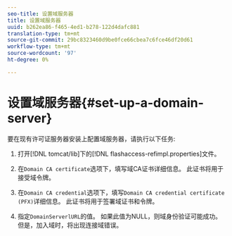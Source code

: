 ```yaml
---
seo-title: 设置域服务器
title: 设置域服务器
uuid: b262ea86-f465-4ed1-b278-122d4dafc881
translation-type: tm+mt
source-git-commit: 29bc8323460d9be0fce66cbea7c6fce46df20d61
workflow-type: tm+mt
source-wordcount: '97'
ht-degree: 0%

---
```



# 设置域服务器{#set-up-a-domain-server}

要在现有许可证服务器安装上配置域服务器，请执行以下任务:

1. 打开[!DNL tomcat/lib]下的[!DNL flashaccess-refimpl.properties]文件。

1. 在`Domain CA certificate`选项下，填写域CA证书详细信息。 此证书将用于接受域令牌。
1. 在`Domain CA credential`选项下，填写`Domain CA credential certificate (PFX)`详细信息。 此证书将用于签署域证书和令牌。

1. 指定`DomainServerlURL`的值。 如果此值为NULL，则域身份验证可能成功。 但是，加入域时，将出现连接域错误。


